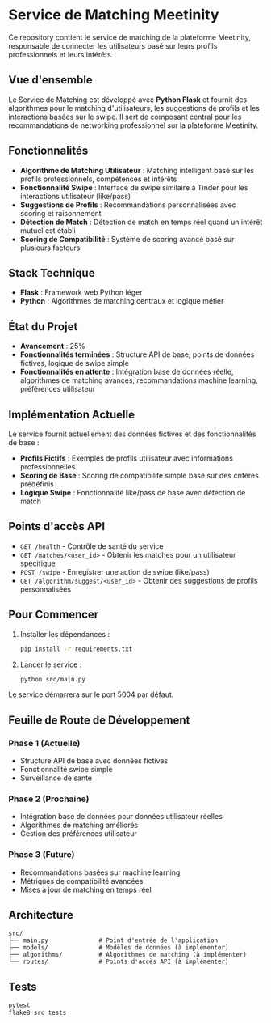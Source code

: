 # Service de Matching Meetinity

Ce repository contient le service de matching de la plateforme Meetinity, responsable de connecter les utilisateurs basé sur leurs profils professionnels et leurs intérêts.

## Vue d'ensemble

Le Service de Matching est développé avec **Python Flask** et fournit des algorithmes pour le matching d'utilisateurs, les suggestions de profils et les interactions basées sur le swipe. Il sert de composant central pour les recommandations de networking professionnel sur la plateforme Meetinity.

## Fonctionnalités

- **Algorithme de Matching Utilisateur** : Matching intelligent basé sur les profils professionnels, compétences et intérêts
- **Fonctionnalité Swipe** : Interface de swipe similaire à Tinder pour les interactions utilisateur (like/pass)
- **Suggestions de Profils** : Recommandations personnalisées avec scoring et raisonnement
- **Détection de Match** : Détection de match en temps réel quand un intérêt mutuel est établi
- **Scoring de Compatibilité** : Système de scoring avancé basé sur plusieurs facteurs

## Stack Technique

- **Flask** : Framework web Python léger
- **Python** : Algorithmes de matching centraux et logique métier

## État du Projet

- **Avancement** : 25%
- **Fonctionnalités terminées** : Structure API de base, points de données fictives, logique de swipe simple
- **Fonctionnalités en attente** : Intégration base de données réelle, algorithmes de matching avancés, recommandations machine learning, préférences utilisateur

## Implémentation Actuelle

Le service fournit actuellement des données fictives et des fonctionnalités de base :

- **Profils Fictifs** : Exemples de profils utilisateur avec informations professionnelles
- **Scoring de Base** : Scoring de compatibilité simple basé sur des critères prédéfinis
- **Logique Swipe** : Fonctionnalité like/pass de base avec détection de match

## Points d'accès API

- `GET /health` - Contrôle de santé du service
- `GET /matches/<user_id>` - Obtenir les matches pour un utilisateur spécifique
- `POST /swipe` - Enregistrer une action de swipe (like/pass)
- `GET /algorithm/suggest/<user_id>` - Obtenir des suggestions de profils personnalisées

## Pour Commencer

1. Installer les dépendances :
   ```bash
   pip install -r requirements.txt
   ```

2. Lancer le service :
   ```bash
   python src/main.py
   ```

Le service démarrera sur le port 5004 par défaut.

## Feuille de Route de Développement

### Phase 1 (Actuelle)
- Structure API de base avec données fictives
- Fonctionnalité swipe simple
- Surveillance de santé

### Phase 2 (Prochaine)
- Intégration base de données pour données utilisateur réelles
- Algorithmes de matching améliorés
- Gestion des préférences utilisateur

### Phase 3 (Future)
- Recommandations basées sur machine learning
- Métriques de compatibilité avancées
- Mises à jour de matching en temps réel

## Architecture

```
src/
├── main.py              # Point d'entrée de l'application
├── models/              # Modèles de données (à implémenter)
├── algorithms/          # Algorithmes de matching (à implémenter)
└── routes/              # Points d'accès API (à implémenter)
```

## Tests

```bash
pytest
flake8 src tests
```
